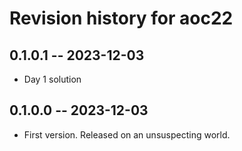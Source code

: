 # Revision history for aoc22

## 0.1.0.1 -- 2023-12-03

* Day 1 solution 

## 0.1.0.0 -- 2023-12-03

* First version. Released on an unsuspecting world.
